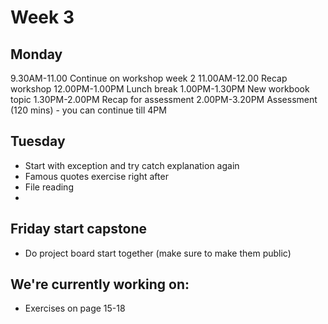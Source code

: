 # Week 3

## Monday
9.30AM-11.00 Continue on workshop week 2
11.00AM-12.00 Recap workshop
12.00PM-1.00PM Lunch break
1.00PM-1.30PM New workbook topic
1.30PM-2.00PM Recap for assessment
2.00PM-3.20PM Assessment (120 mins) - you can continue till 4PM

## Tuesday
- Start with exception and try catch explanation again
- Famous quotes exercise right after
- File reading
- 
## Friday start capstone
- Do project board start together (make sure to make them public)

## We're currently working on:
- Exercises on page 15-18